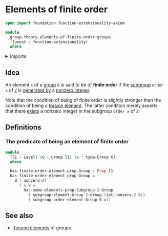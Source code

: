# Elements of finite order

```agda
open import foundation.function-extensionality-axiom

module
  group-theory.elements-of-finite-order-groups
  (funext : function-extensionality)
  where
```

<details><summary>Imports</summary>

```agda
open import elementary-number-theory.group-of-integers funext
open import elementary-number-theory.nonzero-integers funext

open import foundation.existential-quantification funext
open import foundation.propositions funext
open import foundation.universe-levels

open import group-theory.groups funext
open import group-theory.orders-of-elements-groups funext
open import group-theory.subgroups funext
open import group-theory.subgroups funext-generated-by-elements-groups
```

</details>

## Idea

An element `x` of a [group](group-theory.groups.md) `G` is said to be of
**finite order** if the [subgroup](group-theory.subgroups.md) `order x` of
[`ℤ`](elementary-number-theory.group-of-integers.md) is
[generated by](group-theory.subgroups-generated-by-elements-groups.md) a
[nonzero integer](elementary-number-theory.nonzero-integers.md).

Note that the condition of being of finite order is slightly stronger than the
condition of being a [torsion element](group-theory.torsion-elements-groups.md).
The latter condition merely asserts that there
[exists](foundation.existential-quantification.md) a nonzero integer in the
subgroup `order x` of `ℤ`.

## Definitions

### The predicate of being an element of finite order

```agda
module _
  {l1 : Level} (G : Group l1) (x : type-Group G)
  where

  has-finite-order-element-prop-Group : Prop l1
  has-finite-order-element-prop-Group =
    ∃ ( nonzero-ℤ)
      ( λ k →
        has-same-elements-prop-Subgroup ℤ-Group
          ( subgroup-element-Group ℤ-Group (int-nonzero-ℤ k))
          ( subgroup-order-element-Group G x))
```

## See also

- [Torsion elements](group-theory.torsion-elements-groups.md) of groups.
